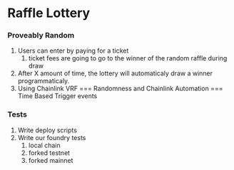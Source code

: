 # Raffle Lottery

### Proveably Random

1.  Users can enter by paying for a ticket
    1. ticket fees are going to go to the winner of the random raffle during draw
2.  After X amount of time, the lottery will automaticaly draw a winner programmaticaly.
3.  Using Chainlink VRF === Randomness and Chainlink Automation === Time Based Trigger events

### Tests

1. Write deploy scripts
2. Write our foundry tests
   1. local chain
   2. forked testnet
   3. forked mainnet
